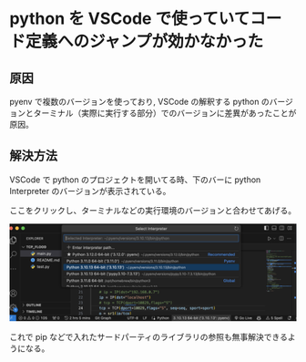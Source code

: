 # python を VSCode で使っていてコード定義へのジャンプが効かなかった

## 原因

pyenv で複数のバージョンを使っており, VSCode の解釈する python のバージョンとターミナル（実際に実行する部分）でのバージョンに差異があったことが原因。

## 解決方法

VSCode で python のプロジェクトを開いてる時、下のバーに python Interpreter のバージョンが表示されている。

ここをクリックし、ターミナルなどの実行環境のバージョンと合わせてあげる。

![](img/python_version.png)

これで pip などで入れたサードパーティのライブラリの参照も無事解決できるようになる。
